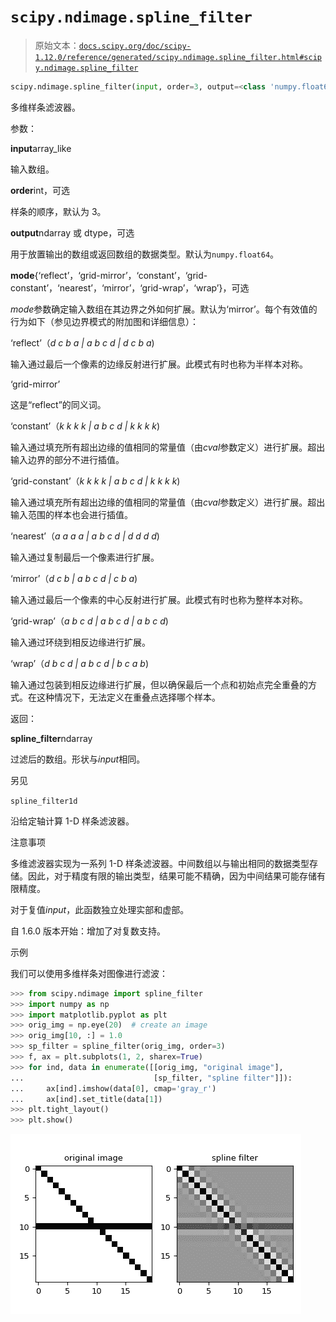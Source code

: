 # `scipy.ndimage.spline_filter`

> 原始文本：[`docs.scipy.org/doc/scipy-1.12.0/reference/generated/scipy.ndimage.spline_filter.html#scipy.ndimage.spline_filter`](https://docs.scipy.org/doc/scipy-1.12.0/reference/generated/scipy.ndimage.spline_filter.html#scipy.ndimage.spline_filter)

```py
scipy.ndimage.spline_filter(input, order=3, output=<class 'numpy.float64'>, mode='mirror')
```

多维样条滤波器。

参数：

**input**array_like

输入数组。

**order**int，可选

样条的顺序，默认为 3。

**output**ndarray 或 dtype，可选

用于放置输出的数组或返回数组的数据类型。默认为`numpy.float64`。

**mode**{‘reflect’，‘grid-mirror’，‘constant’，‘grid-constant’，‘nearest’，‘mirror’，‘grid-wrap’，‘wrap’}，可选

*mode*参数确定输入数组在其边界之外如何扩展。默认为‘mirror’。每个有效值的行为如下（参见边界模式的附加图和详细信息）：

‘reflect’（*d c b a | a b c d | d c b a*)

输入通过最后一个像素的边缘反射进行扩展。此模式有时也称为半样本对称。

‘grid-mirror’

这是“reflect”的同义词。

‘constant’（*k k k k | a b c d | k k k k*)

输入通过填充所有超出边缘的值相同的常量值（由*cval*参数定义）进行扩展。超出输入边界的部分不进行插值。

‘grid-constant’（*k k k k | a b c d | k k k k*)

输入通过填充所有超出边缘的值相同的常量值（由*cval*参数定义）进行扩展。超出输入范围的样本也会进行插值。

‘nearest’（*a a a a | a b c d | d d d d*)

输入通过复制最后一个像素进行扩展。

‘mirror’（*d c b | a b c d | c b a*)

输入通过最后一个像素的中心反射进行扩展。此模式有时也称为整样本对称。

‘grid-wrap’（*a b c d | a b c d | a b c d*)

输入通过环绕到相反边缘进行扩展。

‘wrap’（*d b c d | a b c d | b c a b*)

输入通过包装到相反边缘进行扩展，但以确保最后一个点和初始点完全重叠的方式。在这种情况下，无法定义在重叠点选择哪个样本。

返回：

**spline_filter**ndarray

过滤后的数组。形状与*input*相同。

另见

`spline_filter1d`

沿给定轴计算 1-D 样条滤波器。

注意事项

多维滤波器实现为一系列 1-D 样条滤波器。中间数组以与输出相同的数据类型存储。因此，对于精度有限的输出类型，结果可能不精确，因为中间结果可能存储有限精度。

对于复值*input*，此函数独立处理实部和虚部。

自 1.6.0 版本开始：增加了对复数支持。

示例

我们可以使用多维样条对图像进行滤波：

```py
>>> from scipy.ndimage import spline_filter
>>> import numpy as np
>>> import matplotlib.pyplot as plt
>>> orig_img = np.eye(20)  # create an image
>>> orig_img[10, :] = 1.0
>>> sp_filter = spline_filter(orig_img, order=3)
>>> f, ax = plt.subplots(1, 2, sharex=True)
>>> for ind, data in enumerate([[orig_img, "original image"],
...                             [sp_filter, "spline filter"]]):
...     ax[ind].imshow(data[0], cmap='gray_r')
...     ax[ind].set_title(data[1])
>>> plt.tight_layout()
>>> plt.show() 
```

![../../_images/scipy-ndimage-spline_filter-1.png](img/5bd1c02dec80c5089b38643ca4feaf35.png)
